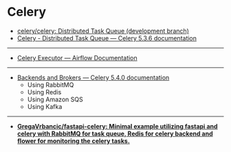 # Celery

* [celery/celery: Distributed Task Queue (development branch)](https://github.com/celery/celery)
* [Celery - Distributed Task Queue — Celery 5.3.6 documentation](https://docs.celeryq.dev/en/stable/)

---

* [Celery Executor — Airflow Documentation](https://airflow.apache.org/docs/apache-airflow/stable/core-concepts/executor/celery.html)

---

* [Backends and Brokers — Celery 5.4.0 documentation](https://docs.celeryq.dev/en/latest/getting-started/backends-and-brokers/index.html)
    * Using RabbitMQ
    * Using Redis
    * Using Amazon SQS
    * Using Kafka

---

* [**GregaVrbancic/fastapi-celery: Minimal example utilizing fastapi and celery with RabbitMQ for task queue, Redis for celery backend and flower for monitoring the celery tasks.**](https://github.com/GregaVrbancic/fastapi-celery)
